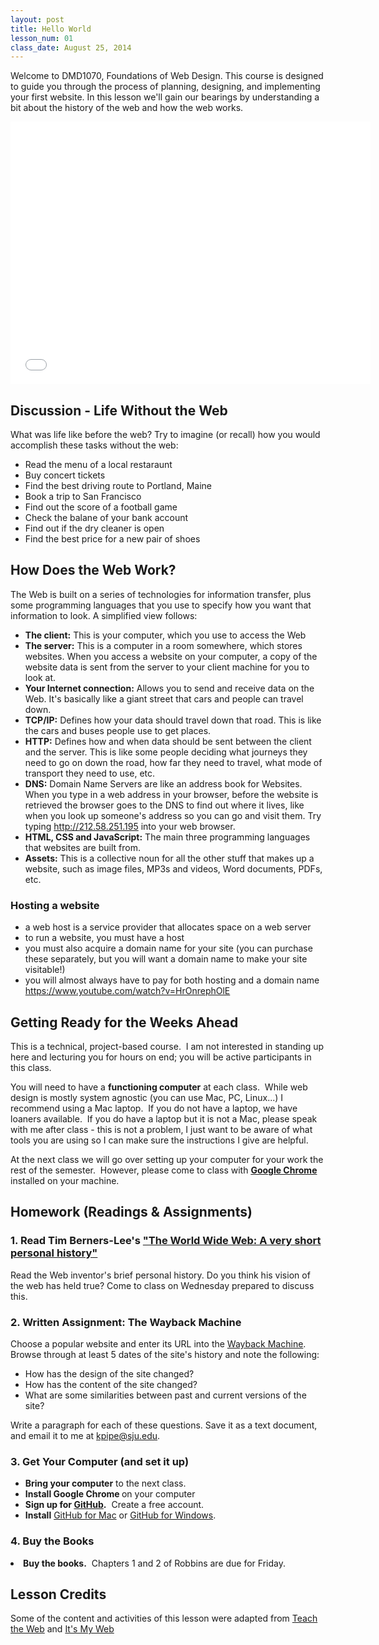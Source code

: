 ```yaml
---
layout: post
title: Hello World
lesson_num: 01
class_date: August 25, 2014
---
```


<p class="lead">Welcome to DMD1070, Foundations of Web Design. This course is designed to guide you through the process of planning, designing, and implementing your first website. In this lesson we'll gain our bearings by understanding a bit about the history of the web and how the web works.</p>

<!--more-->

<iframe src="//slides.com/kellyannepipe/com37214-w01c01/embed" width="576" height="420" scrolling="no" frameborder="0" webkitallowfullscreen mozallowfullscreen allowfullscreen></iframe>


## Discussion - Life Without the Web

What was life like before the web? Try to imagine (or recall) how you would accomplish these tasks without the web:

- Read the menu of a local restaraunt
- Buy concert tickets
- Find the best driving route to Portland, Maine
- Book a trip to San Francisco
- Find out the score of a football game
- Check the balane of your bank account
- Find out if the dry cleaner is open
- Find the best price for a new pair of shoes

## How Does the Web Work?

The Web is built on a series of technologies for information transfer, plus some programming languages that you use to specify how you want that information to look. A simplified view follows:

- **The client:** This is your computer, which you use to access the Web
- **The server:** This is a computer in a room somewhere, which stores websites. When you access a website on your computer, a copy of the website data is sent from the server to your client machine for you to look at.
- **Your Internet connection:** Allows you to send and receive data on the Web. It's basically like a giant street that cars and people can travel down.
- **TCP/IP:** Defines how your data should travel down that road. This is like the cars and buses people use to get places.
- **HTTP:** Defines how and when data should be sent between the client and the server. This is like some people deciding what journeys they need to go on down the road, how far they need to travel, what mode of transport they need to use, etc.
- **DNS:** Domain Name Servers are like an address book for Websites. When you type in a web address in your browser, before the website is retrieved the browser goes to the DNS to find out where it lives, like when you look up someone's address so you can go and visit them. Try typing http://212.58.251.195 into your web browser.
- **HTML, CSS and JavaScript:** The main three programming languages that websites are built from.
- **Assets:** This is a collective noun for all the other stuff that makes up a website, such as image files, MP3s and videos, Word documents, PDFs, etc.


### Hosting a website
- a web host is a service provider that allocates space on a web server
- to run a website, you must have a host
- you must also acquire a domain name for your site (you can purchase these separately, but you will want a domain name to make your site visitable!)
- you will almost always have to pay for both hosting and a domain name
https://www.youtube.com/watch?v=HrOnrephOlE

## Getting Ready for the Weeks Ahead

This is a technical, project-based course.  I am not interested in standing up here and lecturing you for hours on end; you will be active participants in this class.

You will need to have a <strong>functioning computer</strong> at each class.  While web design is mostly system agnostic (you can use Mac, PC, Linux...) I recommend using a Mac laptop.  If you do not have a laptop, we have loaners available.  If you do have a laptop but it is not a Mac, please speak with me after class - this is not a problem, I just want to be aware of what tools you are using so I can make sure the instructions I give are helpful.

At the next class we will go over setting up your computer for your work the rest of the semester.  However, please come to class with <strong><a href="https://www.google.com/chrome/browser/">Google Chrome</a></strong> installed on your machine.


## Homework (Readings & Assignments)

### 1. Read Tim Berners-Lee's ["The World Wide Web: A very short personal history"](http://www.w3.org/People/Berners-Lee/ShortHistory.html)

Read the Web inventor's brief personal history. Do you think his vision of the web has held true? Come to class on Wednesday prepared to discuss this.

### 2.  Written Assignment: The Wayback Machine

Choose a popular website and enter its URL into the [Wayback Machine](https://archive.org/web/). Browse through at least 5 dates of the site's history and note the following:

- How has the design of the site changed?
- How has the content of the site changed?
- What are some similarities between past and current versions of the site?

Write a paragraph for each of these questions.  Save it as a text document, and email it to me at [kpipe@sju.edu](mailto:kpipe@sju.edu).

### 3. Get Your Computer (and set it up)

<ul>
	<li><strong>Bring your computer</strong> to the next class.</li>
	<li><strong>Install Google Chrome </strong>on your computer</li>
	<li><strong>Sign up for <a href="https://github.com/join">GitHub</a>.</strong>  Create a free account.</li>
	<li><strong>Install</strong> <a href="https://mac.github.com/">GitHub for Mac</a> or <a href="https://windows.github.com/">GitHub for Windows</a>.</li>
</ul>

### 4. Buy the Books
<li><strong>Buy the books.</strong>  Chapters 1 and 2 of Robbins are due for Friday.</li>


## Lesson Credits

Some of the content and activities of this lesson were adapted from [Teach the Web](http://teachtheweb.com/course_materials/wordpress.php) and [It's My Web](http://people.mozilla.org/~cmills/st-chads/)